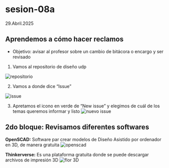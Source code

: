 # sesion-08a
29.Abril.2025
## Aprendemos a cómo hacer reclamos 
- Objetivo: avisar al profesor sobre un cambio de bitácora o encargo y ser revisado
  
1. Vamos al repositorio de diseño udp

![repositorio](https://github.com/user-attachments/assets/114d3e24-01f7-41b9-a011-83683555e039)

2. Vamos a donde dice “Issue”
   
![issue](https://github.com/user-attachments/assets/edd453ca-7e16-45b6-a35f-590ea958ad5a)

3. Apretamos el icono en verde de “New issue” y elegimos de cuál de los temas queremos informar y listo
![nuevo issue](https://github.com/user-attachments/assets/24538f58-228c-4e6d-a73b-14a9bdcced4d)

  
## 2do bloque: Revisamos diferentes softwares 
**OpenSCAD:** Software par crear modelos de Diseño Asistido por ordenador en 3D, de manera gratuita 
![openscad](https://github.com/user-attachments/assets/25551f44-1e03-46f6-9a80-4939d018edde)

**Thinkerverse:** Es una plataforma gratuita donde se puede descargar archivos de impresión 3D
![flor 3D](https://github.com/user-attachments/assets/ef822789-a45c-4be4-a85b-d85232d650f0)




